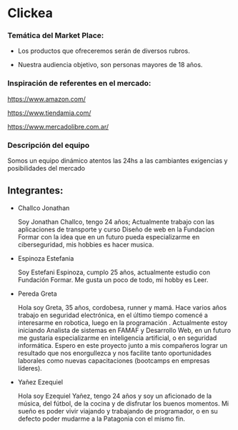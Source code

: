 # Clickea

### Temática del Market Place:

- Los productos que ofreceremos serán de diversos rubros.  

- Nuestra audiencia objetivo, son personas mayores de 18 años. 

### Inspiración de referentes en el mercado:

https://www.amazon.com/ 

https://www.tiendamia.com/ 

https://www.mercadolibre.com.ar/    


### Descripción del equipo

Somos un equipo dinámico atentos las 24hs a las cambiantes exigencias y posibilidades del mercado




## Integrantes: 
- Challco Jonathan

    Soy Jonathan Challco, tengo 24 años; Actualmente trabajo con las aplicaciones de transporte y curso Diseño de web en la Fundacion Formar con la idea que en un futuro pueda especializarme en ciberseguridad, mis hobbies es hacer musica.

- Espinoza Estefania

    Soy Estefani Espinoza, cumplo 25 años, actualmente estudio con Fundación Formar. Me gusta un poco de todo, mi hobby es Leer.

- Pereda Greta

    Hola soy Greta, 35 años, cordobesa, runner y mamá.
    Hace varios años trabajo en seguridad electrónica, en el último tiempo comencé a interesarme en robotica, luego en la programación .
    Actualmente estoy iniciando Analista de sistemas en FAMAF y Desarrollo Web, en un futuro me gustaria especializarme en inteligencia artificial, o en seguridad informática.
    Espero en este proyecto junto a mis compañeros lograr un resultado que nos enorgullezca y nos facilite tanto oportunidades laborales como nuevas capacitaciones (bootcamps en empresas líderes).

- Yañez Ezequiel

    Hola soy Ezequiel Yañez, tengo 24 años y soy un aficionado de la música, del fútbol, de la cocina y de disfrutar los buenos momentos. Mi sueño es poder vivir viajando y trabajando de programador, o en su defecto poder mudarme a la Patagonia con el mismo fin. 

